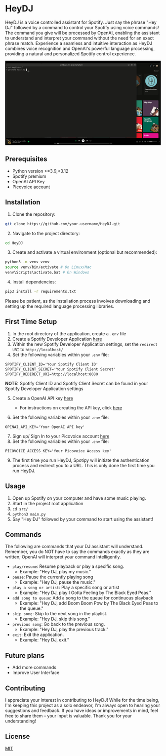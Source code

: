 # HeyDJ

HeyDJ is a voice controlled assistant for Spotify. Just say the phrase "Hey DJ" followed by a command to control your Spotify using voice commands! The command you give will be processed by OpenAI, enabling the assistant to understand and interpret your command without the need for an exact phrase match. Experience a seamless and intuitive interaction as HeyDJ combines voice recognition and OpenAI's powerful language processing, providing a natural and personalized Spotify control experience.

![](https://github.com/jpope6/HeyDJ/blob/main/src/images/HeyDJ.gif)

## Prerequisites

- Python version >=3.9,<3.12
- Spotify premium
- OpenAI API Key
- Picovoice account

## Installation

1. Clone the repository: 
```bash
git clone https://github.com/your-username/HeyDJ.git
```
2. Navigate to the project directory:
```bash
cd HeyDJ
```
3. Create and activate a virtual environment (optional but recommended): 
```bash
python3 -m venv venv
source venv/bin/activate # On Linux/Mac
venv\Scripts\activate.bat # On Windows
```
4. Install dependencies: 
```bash
pip3 install -r requirements.txt
```

Please be patient, as the installation process involves downloading and setting up the required language processing libraries.

## First Time Setup

1. In the root directory of the application, create a `.env` file
2. Create a Spotify Developer Application [here](https://developer.spotify.com/)
3. Within the new Spotify Developer Application settings, set the `redirect URI` to `http://localhost/`
4. Set the following variables within your `.env` file:

  ```env
  SPOTIFY_CLIENT_ID='Your Spotify Client ID'
  SPOTIFY_CLIENT_SECRET='Your Spotify Client Secret'
  SPOTIFY_REDIRECT_URI=http://localhost:8080
  ```
   **NOTE:** Spotify Client ID and Spotify Client Secret can be found in your Spotify Developer Application settings

5. Create a OpenAI API key [here](https://openai.com/)
    - For instructions on creating the API key, click [here](https://www.maisieai.com/help/how-to-get-an-openai-api-key-for-chatgpt)

6. Set the following variables within your `.env` file:

  ```env
  OPENAI_API_KEY='Your OpenAI API key'
  ```

7. Sign up/ Sign In to your Picovoice account [here](https://picovoice.ai/)
8. Set the following variables within your `.env` file:

  ```env
  PICOVOICE_ACCESS_KEY='Your Picovoice Access key'
  ```

9. The first time you run HeyDJ, Spotipy will initiate the authentication process and redirect you to a URL. This is only done the first time you run HeyDJ.


## Usage

1. Open up Spotify on your computer and have some music playing.
2. Start in the project root application
3. `cd src/`
4. `python3 main.py`
5. Say "Hey DJ" followed by your command to start using the assistant!

## Commands

The following are commands that your DJ assistant will understand. Remember, you do NOT have to say the commands exactly as they are written; OpenAI will interpret your command intelligently.

- `play/resume`: Resume playback or play a specific song.
  - Example: "Hey DJ, play my music."
- `pause`: Pause the currently playing song
  - Example: "Hey DJ, pause the music."
- `play a song or artist`: Play a specific song or artist
  - Example: "Hey DJ, play I Gotta Feeling by The Black Eyed Peas."
- `add song to queue`: Add a song to the queue for continuous playback
  - Example: "Hey DJ, add Boom Boom Pow by The Black Eyed Peas to the queue."
- `skip song`: Skip to the next song in the playlist.
  - Example: "Hey DJ, skip this song."
- `previous song`: Go back to the previous song.
  - Example: "Hey DJ, play the previous track."
- `exit`: Exit the application.
  - Example: "Hey DJ, exit."

## Future plans

- Add more commands
- Improve User Interface

## Contributing

I appreciate your interest in contributing to HeyDJ! While for the time being, I'm keeping this project as a solo endeavor, I'm always open to hearing your suggestions and feedback. If you have ideas or improvements in mind, feel free to share them – your input is valuable. Thank you for your understanding!

## License

[MIT](https://choosealicense.com/licenses/mit/)
